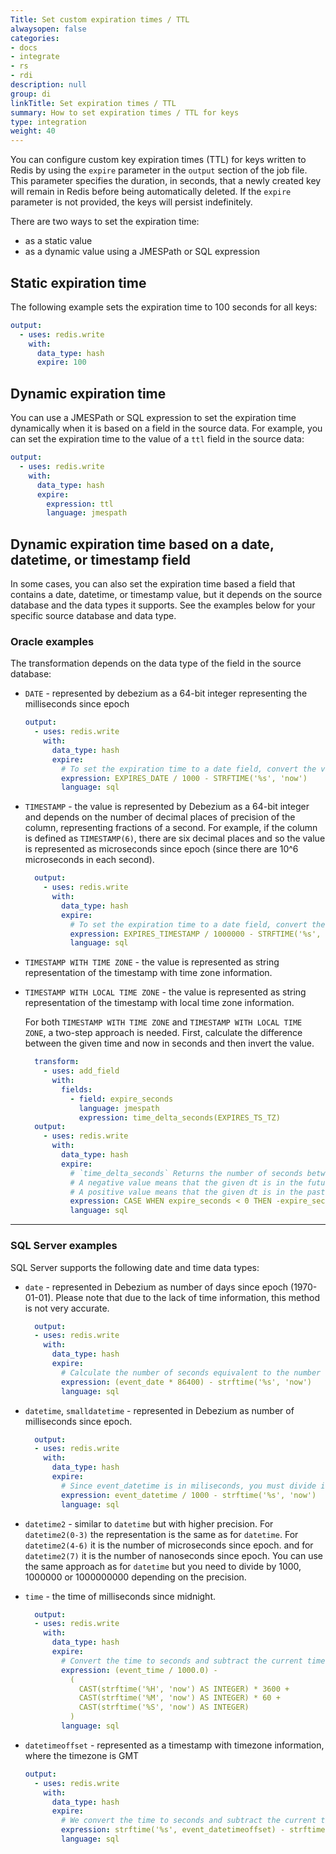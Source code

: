 ```yaml
---
Title: Set custom expiration times / TTL
alwaysopen: false
categories:
- docs
- integrate
- rs
- rdi
description: null
group: di
linkTitle: Set expiration times / TTL
summary: How to set expiration times / TTL for keys
type: integration
weight: 40
---
```



You can configure custom key expiration times (TTL) for keys written to Redis by using the `expire` parameter in the `output` section of the job file. This parameter specifies the duration, in seconds, that a newly created key will remain in Redis before being automatically deleted. If the `expire` parameter is not provided, the keys will persist indefinitely.

There are two ways to set the expiration time:

- as a static value
- as a dynamic value using a JMESPath or SQL expression


## Static expiration time

The following example sets the expiration time to 100 seconds for all keys:

```yaml
output:
  - uses: redis.write
    with:
      data_type: hash
      expire: 100
```

## Dynamic expiration time

You can use a JMESPath or SQL expression to set the expiration time dynamically when it is based on a field in the source data. For example, you can set the expiration time to the value of a `ttl` field in the source data:

```yaml
output:
  - uses: redis.write
    with:
      data_type: hash
      expire:
        expression: ttl
        language: jmespath
```

## Dynamic expiration time based on a date, datetime, or timestamp field

In some cases, you can also set the expiration time based a field that contains a date, datetime, or timestamp value, but it depends on the source database and the data types it supports. See the examples below for your specific source database and data type.

### Oracle examples

The transformation depends on the data type of the field in the source database:

- `DATE` - represented by debezium as a 64-bit integer representing the milliseconds since epoch
  ```yaml
  output:
    - uses: redis.write
      with:
        data_type: hash
        expire:
          # To set the expiration time to a date field, convert the value to seconds and subtract the current time in seconds since epoch
          expression: EXPIRES_DATE / 1000 - STRFTIME('%s', 'now')
          language: sql
  ```
- `TIMESTAMP` - the value is represented by Debezium as a 64-bit integer and depends on the number of decimal places of precision of the column, representing fractions of a second. For example, if the column is defined as `TIMESTAMP(6)`, there are six decimal places and so the value is represented as microseconds since epoch (since there are 10^6 microseconds in each second).
  ```yaml
    output:
      - uses: redis.write
        with:
          data_type: hash
          expire:
            # To set the expiration time to a date field, convert the value to seconds (divider differs based on the fractional second precision) and subtract the current time in seconds since epoch. Example below is for 6 digits of precision.
            expression: EXPIRES_TIMESTAMP / 1000000 - STRFTIME('%s', 'now')
            language: sql
  ```
- `TIMESTAMP WITH TIME ZONE` - the value is represented as string representation of the timestamp with time zone information.
- `TIMESTAMP WITH LOCAL TIME ZONE` - the value is represented as string representation of the timestamp with local time zone information.
  
  For both `TIMESTAMP WITH TIME ZONE` and `TIMESTAMP WITH LOCAL TIME ZONE`, a two-step approach is needed. First, calculate the difference between the given time and now in seconds and then invert the value. 
    ```yaml
      transform:
        - uses: add_field
          with:
            fields:
              - field: expire_seconds
                language: jmespath
                expression: time_delta_seconds(EXPIRES_TS_TZ)
      output:
        - uses: redis.write
          with:
            data_type: hash
            expire:
              # `time_delta_seconds` Returns the number of seconds between a given dt and now. 
              # A negative value means that the given dt is in the future, so we need to invert it.
              # A positive value means that the given dt is in the past, so set the expiration to -1 (expire immediately).
              expression: CASE WHEN expire_seconds < 0 THEN -expire_seconds ELSE -1 END
              language: sql
    ```

----

### SQL Server examples
SQL Server supports the following date and time data types:

- `date` - represented in Debezium as number of days since epoch (1970-01-01). Please note that due to the lack of time information, this method is not very accurate.
  ```yaml
    output:
    - uses: redis.write
      with:
        data_type: hash
        expire:
          # Calculate the number of seconds equivalent to the number of days and subtract the current time in seconds since epoch.
          expression: (event_date * 86400) - strftime('%s', 'now')
          language: sql
  ```

- `datetime`, `smalldatetime` - represented in Debezium as number of milliseconds since epoch.
  ```yaml
    output:
    - uses: redis.write
      with:
        data_type: hash
        expire:
          # Since event_datetime is in miliseconds, you must divide it by 1000 to convert it to seconds.
          expression: event_datetime / 1000 - strftime('%s', 'now')
          language: sql
  ```
- `datetime2` - similar to `datetime` but with higher precision. For `datetime2(0-3)` the representation is the same as for `datetime`. For `datetime2(4-6)` it is the number of microseconds since epoch. and for `datetime2(7)` it is the number of nanoseconds since epoch. You can use the same approach as for `datetime` but you need to divide by 1000, 1000000 or 1000000000 depending on the precision.

- `time` - the time of milliseconds since midnight.
  ```yaml
    output:
    - uses: redis.write
      with:
        data_type: hash
        expire:
          # Convert the time to seconds and subtract the current time in seconds since midnight.
          expression: (event_time / 1000.0) -
            (
              CAST(strftime('%H', 'now') AS INTEGER) * 3600 +
              CAST(strftime('%M', 'now') AS INTEGER) * 60 +
              CAST(strftime('%S', 'now') AS INTEGER)
            )
          language: sql
  ```
- `datetimeoffset` - represented as a timestamp with timezone information, where the timezone is GMT
  ```yaml
  output:
    - uses: redis.write
      with:
        data_type: hash
        expire:
          # We convert the time to seconds and subtract the current time in seconds since epoch.
          expression: strftime('%s', event_datetimeoffset) - strftime('%s', 'now')
          language: sql
  ```

<!-- TODO [ilianiliev-redis]: Test and document the dynamic expressions for the rest of the supported databases - MySQL, PostgresSQL, MongoDB -->

